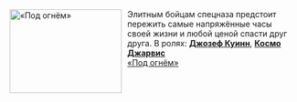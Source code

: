 <!--2025-02-20 08:00:03-->
<div class="yb">
  <div class="rss smaller1 kino_kino"><a href="https://www.kino-teatr.ru/video/46465/" title="«Под огнём»"><img src="https://www.kino-teatr.ru/video/5/6/46465/poster.jpg" width="196" height="147" align="left" hspace="5" style="margin: 0px 10px 0px 5px" alt="«Под огнём»"/></a>Элитным бойцам спецназа предстоит пережить самые напряжённые часы своей жизни и любой ценой спасти друг друга. В ролях: <a href=https://www.kino-teatr.ru/kino/acter/m/euro/481807/works/ target=_blank><strong>Джозеф Куинн</strong></a>, <a href=https://www.kino-teatr.ru/kino/acter/m/euro/455991/bio/ target=_blank><strong>Космо Джарвис</strong></a> <br><a class="light" href="https://www.kino-teatr.ru/video/46465/">«Под огнём»</a></div>
</div>
